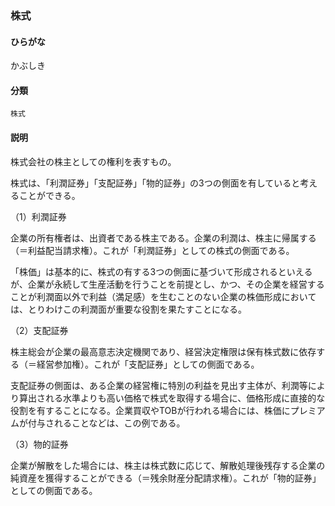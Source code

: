 <div style="display:none;">

## [あ行](securities-terms?id=あ行)
## [か行](securities-terms?id=か行)

</div>

### 株式

#### ひらがな

かぶしき

#### 分類

`株式`

#### 説明

株式会社の株主としての権利を表すもの。
株式は、「利潤証券」「支配証券」「物的証券」の3つの側面を有していると考えることができる。
 
（1）利潤証券
 
企業の所有権者は、出資者である株主である。企業の利潤は、株主に帰属する（＝利益配当請求権）。これが「利潤証券」としての株式の側面である。
 
「株価」は基本的に、株式の有する3つの側面に基づいて形成されるといえるが、企業が永続して生産活動を行うことを前提とし、かつ、その企業を経営することが利潤面以外で利益（満足感）を生むことのない企業の株価形成においては、とりわけこの利潤面が重要な役割を果たすことになる。 
 
（2）支配証券
 
株主総会が企業の最高意志決定機関であり、経営決定権限は保有株式数に依存する（＝経営参加権）。これが「支配証券」としての側面である。
 
支配証券の側面は、ある企業の経営権に特別の利益を見出す主体が、利潤等により算出される水準よりも高い価格で株式を取得する場合に、価格形成に直接的な役割を有することになる。企業買収やTOBが行われる場合には、株価にプレミアムが付与されることなどは、この例である。 
 
（3）物的証券
 
企業が解散をした場合には、株主は株式数に応じて、解散処理後残存する企業の純資産を獲得することができる（＝残余財産分配請求権）。これが「物的証券」としての側面である。

<div style="display:none;">

## [さ行](securities-terms?id=さ行)
## [た行](securities-terms?id=た行)
## [な行](securities-terms?id=な行)
## [は行](securities-terms?id=は行)
## [ま行](securities-terms?id=ま行)
## [や行](securities-terms?id=や行)
## [ら行](securities-terms?id=ら行)
## [わ行](securities-terms?id=わ行)
## [英数字・記号](securities-terms?id=英数字・記号)

</div>

